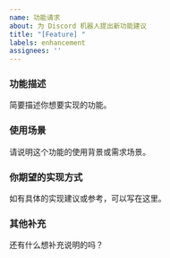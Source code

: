 ```yaml
---
name: 功能请求
about: 为 Discord 机器人提出新功能建议
title: "[Feature] "
labels: enhancement
assignees: ''
---
```


### 功能描述
简要描述你想要实现的功能。

### 使用场景
请说明这个功能的使用背景或需求场景。

### 你期望的实现方式
如有具体的实现建议或参考，可以写在这里。

### 其他补充
还有什么想补充说明的吗？